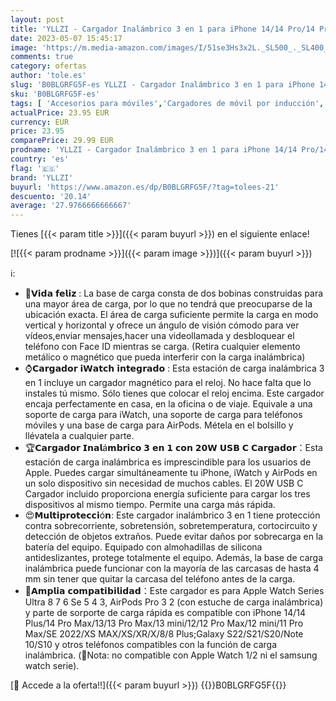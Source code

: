 ```yaml
---
layout: post
title: 'YLLZI - Cargador Inalámbrico 3 en 1 para iPhone 14/14 Pro/14 Pro Max/13/13 Pro/13 Mini/12 Pro Max/12 Mini/11/X/8  Carga Rápida para Apple Watch Ultra 8 7 6 SE 5 4 3  AirPods 3/Pro 2 - con 20W USB C Cargador'
date: 2023-05-07 15:45:17
image: 'https://m.media-amazon.com/images/I/51se3Hs3x2L._SL500_._SL400_.jpg'
comments: true
category: ofertas
author: 'tole.es'
slug: 'B0BLGRFG5F-es YLLZI - Cargador Inalámbrico 3 en 1 para iPhone 14/14...'
sku: 'B0BLGRFG5F-es'
tags: [ 'Accesorios para móviles','Cargadores de móvil por inducción','Cargadores para móviles','Comunicación móvil y accesorios','Electrónica','apple','iphone','yllzi','🇪🇸', ]
actualPrice: 23.95 EUR
currency: EUR
price: 23.95
comparePrice: 29.99 EUR
prodname: 'YLLZI - Cargador Inalámbrico 3 en 1 para iPhone 14/14 Pro/14 Pro Max/13/13 Pro/13 Mini/12 Pro Max/12 Mini/11/X/8  Carga Rápida para Apple Watch Ultra 8 7 6 SE 5 4 3  AirPods 3/Pro 2 - con 20W USB C Cargador'
country: 'es'
flag: '🇪🇸'
brand: 'YLLZI'
buyurl: 'https://www.amazon.es/dp/B0BLGRFG5F/?tag=tolees-21'
descuento: '20.14'
average: '27.9766666666667'
---
```


Tienes [{{< param title >}}]({{< param buyurl >}}) en el siguiente enlace!

[![{{< param prodname >}}]({{< param image >}})]({{< param buyurl >}})

ℹ️:

- 🎵𝗩𝗶𝗱𝗮 𝗳𝗲𝗹𝗶𝘇 : La base de carga consta de dos bobinas construidas para una mayor área de carga, por lo que no tendrá que preocuparse de la ubicación exacta. El área de carga suficiente permite la carga en modo vertical y horizontal y ofrece un ángulo de visión cómodo para ver vídeos,enviar mensajes,hacer una videollamada y desbloquear el teléfono con Face ID mientras se carga. (Retira cualquier elemento metálico o magnético que pueda interferir con la carga inalámbrica)
- ⌚𝗖𝗮𝗿𝗴𝗮𝗱𝗼𝗿 𝗶𝗪𝗮𝘁𝗰𝗵 𝗶𝗻𝘁𝗲𝗴𝗿𝗮𝗱𝗼 : Esta estación de carga inalámbrica 3 en 1 incluye un cargador magnético para el reloj. No hace falta que lo instales tú mismo. Sólo tienes que colocar el reloj encima. Este cargador encaja perfectamente en casa, en la oficina o de viaje. Equivale a una soporte de carga para iWatch, una soporte de carga para teléfonos móviles y una base de carga para AirPods. Métela en el bolsillo y llévatela a cualquier parte.
- 🏆𝗖𝗮𝗿𝗴𝗮𝗱𝗼𝗿 𝗜𝗻𝗮𝗹á𝗺𝗯𝗿𝗶𝗰𝗼 𝟯 𝗲𝗻 𝟭 𝗰𝗼𝗻 𝟮𝟬𝗪 𝗨𝗦𝗕 𝗖 𝗖𝗮𝗿𝗴𝗮𝗱𝗼𝗿：Esta estación de carga inalámbrica es imprescindible para los usuarios de Apple. Puedes cargar simultáneamente tu iPhone, iWatch y AirPods en un solo dispositivo sin necesidad de muchos cables. El 20W USB C Cargador incluido proporciona energía suficiente para cargar los tres dispositivos al mismo tiempo. Permite una carga más rápida.
- 😍𝗠𝘂𝗹𝘁𝗶𝗽𝗿𝗼𝘁𝗲𝗰𝗰𝗶ó𝗻: Este cargador inalámbrico 3 en 1 tiene protección contra sobrecorriente, sobretensión, sobretemperatura, cortocircuito y detección de objetos extraños. Puede evitar daños por sobrecarga en la batería del equipo. Equipado con almohadillas de silicona antideslizantes, protege totalmente el equipo. Además, la base de carga inalámbrica puede funcionar con la mayoría de las carcasas de hasta 4 mm sin tener que quitar la carcasa del teléfono antes de la carga.
- 📱𝗔𝗺𝗽𝗹𝗶𝗮 𝗰𝗼𝗺𝗽𝗮𝘁𝗶𝗯𝗶𝗹𝗶𝗱𝗮𝗱：Este cargador es para Apple Watch Series Ultra 8 7 6 Se 5 4 3, AirPods Pro 3 2 (con estuche de carga inalámbrica) y parte de sorporte de carga rápida es compatible con iPhone 14/14 Plus/14 Pro Max/13/13 Pro Max/13 mini/12/12 Pro Max/12 mini/11 Pro Max/SE 2022/XS MAX/XS/XR/X/8/8 Plus;Galaxy S22/S21/S20/Note 10/S10 y otros teléfonos compatibles con la función de carga inalámbrica. (👀Nota: no compatible con Apple Watch 1/2 ni el samsung watch serie).

[🛒 Accede a la oferta!!]({{< param buyurl >}})
{{<world>}}B0BLGRFG5F{{</world>}}
